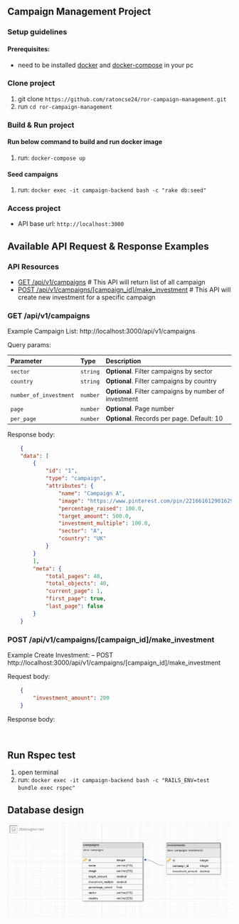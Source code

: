 ## Campaign Management Project

### Setup guidelines

#### Prerequisites:
* need to be installed [docker](https://docs.docker.com/install/) and [docker-compose](https://docs.docker.com/compose/install/) in your pc

### Clone project
1. git clone `https://github.com/ratoncse24/ror-campaign-management.git`
2. run `cd ror-campaign-management`

### Build & Run project

#### Run below command to build and run docker image
1. run: `docker-compose up`

#### Seed campaigns
1. run: `docker exec -it campaign-backend bash -c "rake db:seed"`

### Access project
* API base  url: `http://localhost:3000`


## Available API Request & Response Examples

### API Resources

- [GET /api/v1/campaigns](#get-campaigns) # This API will return list of all campaign
- [POST /api/v1/campaigns/[campaign_id]/make_investment](#post-make_investment) # This API will create new investment for a specific campaign


### GET /api/v1/campaigns

Example Campaign List: http://localhost:3000/api/v1/campaigns

Query params:

| Parameter              | Type     | Description                                            |
|:-----------------------|:---------|:-------------------------------------------------------|
| `sector`               | `string` | **Optional**. Filter campaigns by sector               |
| `country`              | `string` | **Optional**. Filter campaigns by country              |
| `number_of_investment` | `number` | **Optional**. Filter campaigns by number of investment |
| `page`                 | `number` | **Optional**. Page number                                         |
| `per_page` | `number` | **Optional**. Records per page. Default: 10 |


Response body:
```json
    {
    "data": [
        {
            "id": "1",
            "type": "campaign",
            "attributes": {
                "name": "Campaign A",
                "image": "https://www.pinterest.com/pin/221661612901629564/",
                "percentage_raised": 100.0,
                "target_amount": 500.0,
                "investment_multiple": 100.0,
                "sector": "A",
                "country": "UK"
            }
        }
        ],
        "meta": {
            "total_pages": 40,
            "total_objects": 40,
            "current_page": 1,
            "first_page": true,
            "last_page": false
        }
    }
```


### POST /api/v1/campaigns/[campaign_id]/make_investment

Example Create Investment: – POST  http://localhost:3000/api/v1/campaigns/[campaign_id]/make_investment

Request body:
```json
    { 
        "investment_amount": 200
    }
```

Response body:
```json
    
```
## Run Rspec test
1. open terminal
2. run: `docker exec -it campaign-backend bash -c "RAILS_ENV=test bundle exec rspec"`



## Database design
<img src="./database.png">

